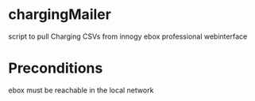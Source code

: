 # chargingMailer
script to pull Charging CSVs from innogy ebox professional webinterface


# Preconditions
ebox must be reachable in the local network

